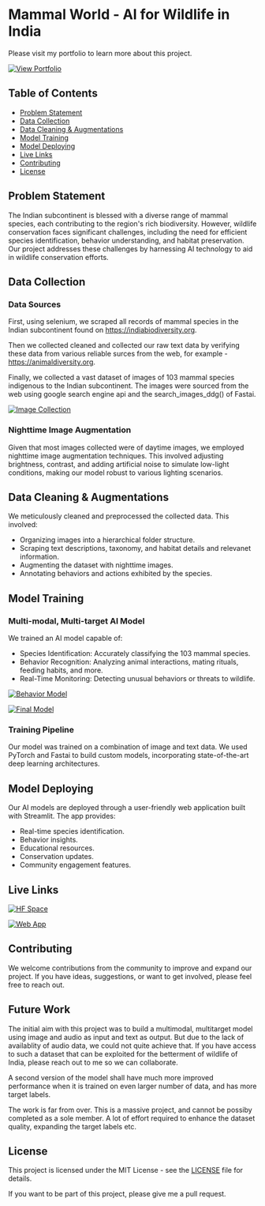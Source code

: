 # Mammal World - AI for Wildlife in India

Please visit my portfolio to learn more about this project.

[![View Portfolio](https://img.shields.io/badge/View-Portfolio-brightgreen.svg?style=for-the-badge&logo=appveyor)](https://2mdipro7.github.io/portfolio/projects/mammal-world.html)

## Table of Contents
- [Problem Statement](#problem-statement)
- [Data Collection](#data-collection)
- [Data Cleaning & Augmentations](#data-cleaning--augmentations)
- [Model Training](#model-training)
- [Model Deploying](#model-deploying)
- [Live Links](#live-links)
- [Contributing](#contributing)
- [License](#license)

## Problem Statement

The Indian subcontinent is blessed with a diverse range of mammal species, each contributing to the region's rich biodiversity. However, wildlife conservation faces significant challenges, including the need for efficient species identification, behavior understanding, and habitat preservation. Our project addresses these challenges by harnessing AI technology to aid in wildlife conservation efforts.

## Data Collection

### Data Sources

First, using selenium, we scraped all records of mammal species in the Indian subcontinent found on https://indiabiodiversity.org.

Then we collected cleaned and collected our raw text data by verifying these data from various reliable surces from the web, for example - https://animaldiversity.org.

Finally, we collected a vast dataset of images of 103 mammal species indigenous to the Indian subcontinent. The images were sourced from the web using google search engine api and the search_images_ddg() of Fastai.

[![Image Collection](https://img.shields.io/badge/Image%20Collection-blue?logo=Google-Colab)](https://colab.research.google.com/drive/1MB6SqMxQL-d7uKEQTw1Bzv22m-Mi1ir7?usp=sharing)

### Nighttime Image Augmentation

Given that most images collected were of daytime images, we employed nighttime image augmentation techniques. This involved adjusting brightness, contrast, and adding artificial noise to simulate low-light conditions, making our model robust to various lighting scenarios.

## Data Cleaning & Augmentations

We meticulously cleaned and preprocessed the collected data. This involved:

- Organizing images into a hierarchical folder structure.
- Scraping text descriptions, taxonomy, and habitat details and relevanet information.
- Augmenting the dataset with nighttime images.
- Annotating behaviors and actions exhibited by the species.

## Model Training

### Multi-modal, Multi-target AI Model

We trained an AI model capable of:

- Species Identification: Accurately classifying the 103 mammal species.
- Behavior Recognition: Analyzing animal interactions, mating rituals, feeding habits, and more.
- Real-Time Monitoring: Detecting unusual behaviors or threats to wildlife.

[![Behavior Model](https://img.shields.io/badge/Behavior%20Model-red?logo=Google-Colab)](https://colab.research.google.com/drive/1blpMrT_71oER3HeUWQiH4xTBsmzeHMhf?usp=sharing)

[![Final Model](https://img.shields.io/badge/Final%20Model-green?logo=Google-Colab)](https://colab.research.google.com/drive/1P8kzuABcCqvLawsC9XYHY_KZ9ngt0xj7?usp=sharing)

### Training Pipeline

Our model was trained on a combination of image and text data. We used PyTorch and Fastai to build custom models, incorporating state-of-the-art deep learning architectures.

## Model Deploying

Our AI models are deployed through a user-friendly web application built with Streamlit. The app provides:

- Real-time species identification.
- Behavior insights.
- Educational resources.
- Conservation updates.
- Community engagement features.

## Live Links

[![HF Space](https://img.shields.io/badge/HuggingFace-Space-brightgreen.svg?style=for-the-badge&logo=appveyor)](https://huggingface.co/spaces/dipro7/mammals-of-india)

[![Web App](https://img.shields.io/badge/Streamlit-App-brightred.svg?style=for-the-badge&logo=appveyor)](https://mammal-world.streamlit.app/)

## Contributing

We welcome contributions from the community to improve and expand our project. If you have ideas, suggestions, or want to get involved, please feel free to reach out.

## Future Work


The initial aim with this project was to build a multimodal, multitarget model using image and audio as input and text as output. But due to the lack of availablity of audio data, we could not quite achieve that. If you have access to such a dataset that can be exploited for the betterment of wildlife of India, please reach out to me so we can collaborate.

A second version of the model shall have much more improved performance when it is trained on even larger number of data, and has more target labels.

The work is far from over. This is a massive project, and cannot be possiby completed as a sole member. A lot of effort required to enhance the dataset quality, expanding the target labels etc.

## License

This project is licensed under the MIT License - see the [LICENSE](LICENSE) file for details.

If you want to be part of this project, please give me a pull request.
